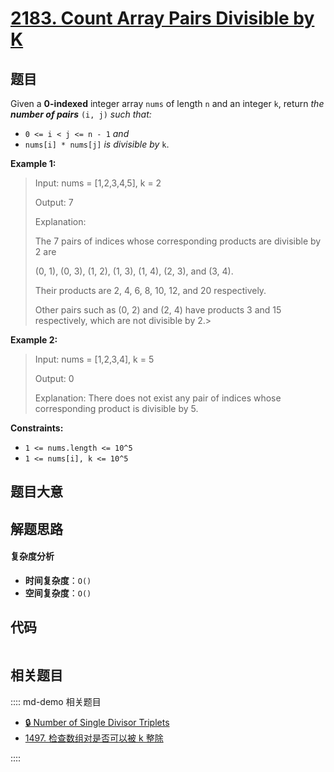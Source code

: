 # [2183. Count Array Pairs Divisible by K](https://leetcode.com/problems/count-array-pairs-divisible-by-k/)

## 题目

Given a **0-indexed** integer array `nums` of length `n` and an integer `k`,
return _the **number of pairs**_ `(i, j)` _such that:_

- `0 <= i < j <= n - 1` _and_
- `nums[i] * nums[j]` _is divisible by_ `k`.

**Example 1:**

> Input: nums = [1,2,3,4,5], k = 2
>
> Output: 7
>
> Explanation:
>
> The 7 pairs of indices whose corresponding products are divisible by 2 are
>
> (0, 1), (0, 3), (1, 2), (1, 3), (1, 4), (2, 3), and (3, 4).
>
> Their products are 2, 4, 6, 8, 10, 12, and 20 respectively.
>
> Other pairs such as (0, 2) and (2, 4) have products 3 and 15 respectively, which are not divisible by 2.>

**Example 2:**

> Input: nums = [1,2,3,4], k = 5
>
> Output: 0
>
> Explanation: There does not exist any pair of indices whose corresponding product is divisible by 5.

**Constraints:**

- `1 <= nums.length <= 10^5`
- `1 <= nums[i], k <= 10^5`

## 题目大意

## 解题思路

#### 复杂度分析

- **时间复杂度**：`O()`
- **空间复杂度**：`O()`

## 代码

```javascript

```

## 相关题目

:::: md-demo 相关题目

- [🔒 Number of Single Divisor Triplets](https://leetcode.com/problems/number-of-single-divisor-triplets)
- [1497. 检查数组对是否可以被 k 整除](https://leetcode.com/problems/check-if-array-pairs-are-divisible-by-k)

::::
